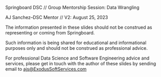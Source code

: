 Springboard DSC // Group Mentorship Session: Data Wrangling

AJ Sanchez–DSC Mentor // V2: August 25, 2023

The information presented in these slides should not be construed as representing or coming from Springboard. 

Such information is being shared for educational and informational purposes only and should not be construed as professional advice.

For professional Data Science and Software Engineering advice and services, please get in touch with the author of these slides by sending email to ajs@ExodusSoftServices.com
